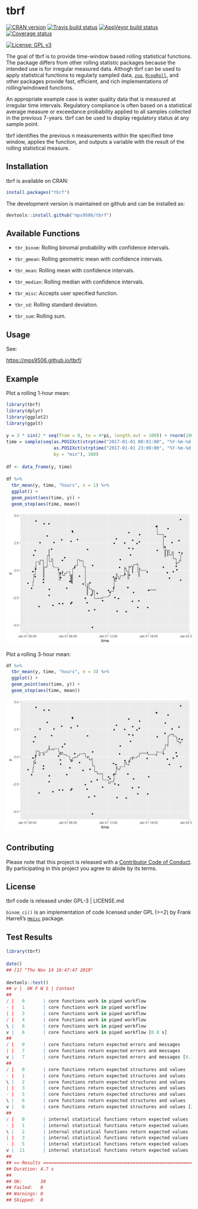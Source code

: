 
<!-- README.md is generated from README.Rmd. Please edit that file -->

# tbrf

[![CRAN
version](https://www.r-pkg.org/badges/version/tbrf)](https://CRAN.R-project.org/package=tbrf)
[![Travis build
status](https://travis-ci.org/mps9506/tbrf.svg?branch=master)](https://travis-ci.org/mps9506/tbrf)
[![AppVeyor build
status](https://ci.appveyor.com/api/projects/status/github/mps9506/tbrf?branch=master&svg=true)](https://ci.appveyor.com/project/mps9506/tbrf)
[![Coverage
status](https://codecov.io/gh/mps9506/tbrf/branch/master/graph/badge.svg)](https://codecov.io/github/mps9506/tbrf?branch=master)

[![License: GPL
v3](https://img.shields.io/badge/License-GPL%20v3-blue.svg)](https://www.gnu.org/licenses/gpl-3.0)

The goal of tbrf is to provide time-window based rolling statistical
functions. The package differs from other rolling statistic packages
because the intended use is for irregular measured data. Althogh tbrf
can be used to apply statistical functions to regularly sampled data,
[`zoo`](https://CRAN.R-project.org/package=zoo),
[`RcppRoll`](https://cran.r-project.org/package=RcppRoll), and other
packages provide fast, efficient, and rich implementations of
rolling/windowed functions.

An appropriate example case is water quality data that is measured at
irregular time intervals. Regulatory compliance is often based on a
statistical average measure or exceedance probability applied to all
samples collected in the previous 7-years. tbrf can be used to display
regulatory status at any sample point.

tbrf identifies the previous n measurements within the specified time
window, applies the function, and outputs a variable with the result of
the rolling statistical measure.

## Installation

tbrf is available on CRAN:

``` r
install.packages("tbrf")
```

The development version is maintained on github and can be installed as:

``` r
devtools::install.github("mps9506/tbrf")
```

## Available Functions

  - `tbr_binom`: Rolling binomal probability with confidence intervals.

  - `tbr_gmean`: Rolling geometric mean with confidence intervals.

  - `tbr_mean`: Rolling mean with confidence intervals.

  - `tbr_median`: Rolling median with confidence intervals.

  - `tbr_misc`: Accepts user specified function.

  - `tbr_sd`: Rolling standard deviation.

  - `tbr_sum`: Rolling sum.

## Usage

See:

<https://mps9506.github.io/tbrf/>

## Example

Plot a rolling 1-hour mean:

``` r
library(tbrf)
library(dplyr)
library(ggplot2)
library(ggalt)

y = 3 * sin(2 * seq(from = 0, to = 4*pi, length.out = 100)) + rnorm(100)
time = sample(seq(as.POSIXct(strptime("2017-01-01 00:01:00", "%Y-%m-%d %H:%M:%S")),
                  as.POSIXct(strptime("2017-01-01 23:00:00", "%Y-%m-%d %H:%M:%S")),
                  by = "min"), 100)

df <- data_frame(y, time)

df %>%
  tbr_mean(y, time, "hours", n = 1) %>%
  ggplot() +
  geom_point(aes(time, y)) +
  geom_step(aes(time, mean))
```

<img src="man/figures/README-tbr_hour-1.png" width="672" />

Plot a rolling 3-hour mean:

``` r
df %>%
  tbr_mean(y, time, "hours", n = 3) %>%
  ggplot() +
  geom_point(aes(time, y)) +
  geom_step(aes(time, mean))
```

<img src="man/figures/README-tbr_threehour-1.png" width="672" />

## Contributing

Please note that this project is released with a [Contributor Code of
Conduct](CODE_OF_CONDUCT.md). By participating in this project you agree
to abide by its terms.

## License

tbrf code is released under GPL-3 | LICENSE.md

`binom_ci()` is an implementation of code licensed under GPL (\>=2) by
Frank Harrell’s [`Hmisc`](https://github.com/harrelfe/Hmisc) package.

## Test Results

``` r
library(tbrf)

date()
## [1] "Thu Nov 14 16:47:47 2019"

devtools::test()
## v |  OK F W S | Context
## 
/ |   0       | core functions work in piped workflow
- |   1       | core functions work in piped workflow
| |   3       | core functions work in piped workflow
/ |   4       | core functions work in piped workflow
\ |   6       | core functions work in piped workflow
v |   6       | core functions work in piped workflow [0.8 s]
## 
/ |   0       | core functions return expected errors and messages
| |   7       | core functions return expected errors and messages
v |   7       | core functions return expected errors and messages [0.1 s]
## 
/ |   0       | core functions return expected structures and values
- |   1       | core functions return expected structures and values
\ |   2       | core functions return expected structures and values
| |   3       | core functions return expected structures and values
- |   5       | core functions return expected structures and values
\ |   6       | core functions return expected structures and values
v |   6       | core functions return expected structures and values [2.7 s]
## 
/ |   0       | internal statistical functions return expected values
- |   1       | internal statistical functions return expected values
\ |   2       | internal statistical functions return expected values
| |   3       | internal statistical functions return expected values
- |   5       | internal statistical functions return expected values
v |  11       | internal statistical functions return expected values [1.1 s]
## 
## == Results =============================================================================
## Duration: 4.7 s
## 
## OK:       30
## Failed:   0
## Warnings: 0
## Skipped:  0
```
